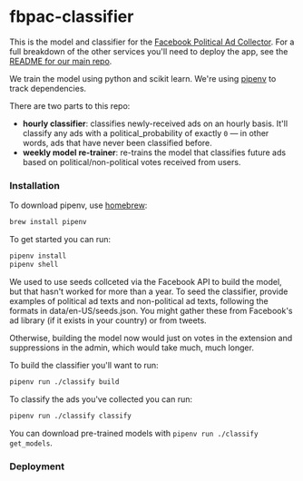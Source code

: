 # fbpac-classifier

This is the model and classifier for the [Facebook Political Ad Collector](https://github.com/globeandmail/facebook-political-ads/). For a full breakdown of the other services you'll need to deploy the app, see the [README for our main repo](https://github.com/globeandmail/facebook-political-ads/blob/master/README.md).

We train the model using python and scikit learn. We're using [pipenv](https://docs.pipenv.org/) to track dependencies.

There are two parts to this repo:
- **hourly classifier**: classifies newly-received ads on an hourly basis. It'll classify any ads with a political_probability of exactly `0` — in other words, ads that have never been classified before.
- **weekly model re-trainer**: re-trains the model that classifies future ads based on political/non-political votes received from users.


### Installation

To download pipenv, use [homebrew](https://brew.sh/):
```sh
brew install pipenv
```

To get started you can run:

```sh
pipenv install
pipenv shell
```

We used to use seeds collceted via the Facebook API to build the model, but that hasn't worked for more than a year. To seed the classifier, provide examples of political ad texts and non-political ad texts, following the formats in data/en-US/seeds.json. You might gather these from Facebook's ad library (if it exists in your country) or from tweets.

Otherwise, building the model now would just on votes in the extension and suppressions in the admin, which would take much, much longer.

To build the classifier you'll want to run:

```sh
pipenv run ./classify build
```

To classify the ads you've collected you can run:

```sh
pipenv run ./classify classify
```

You can download pre-trained models with `pipenv run ./classify get_models`.

### Deployment
